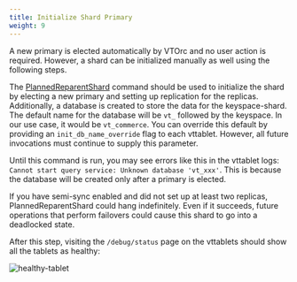 ```yaml
---
title: Initialize Shard Primary
weight: 9
---
```


A new primary is elected automatically by VTOrc and no user action is required. However, a shard can be initialized manually as well using the following steps.

The [PlannedReparentShard](../../configuration-advanced/reparenting/#plannedreparentshard-planned-reparenting) command should be used to initialize the shard by electing a new primary and setting up replication for the replicas. Additionally, a database is created to store the data for the keyspace-shard. The default name for the database will be `vt_` followed by the keyspace. In our use case, it would be `vt_commerce`. You can override this default by providing an `init_db_name_override` flag to each vttablet. However, all future invocations must continue to supply this parameter.

Until this command is run, you may see errors like this in the vttablet logs: `Cannot start query service: Unknown database 'vt_xxx'`. This is because the database will be created only after a primary is elected.

If you have semi-sync enabled and did not set up at least two replicas, PlannedReparentShard could hang indefinitely. Even if it succeeds, future operations that perform failovers could cause this shard to go into a deadlocked state.

After this step, visiting the `/debug/status` page on the vttablets should show all the tablets as healthy:

![healthy-tablet](../img/healthy-tablet.png)


